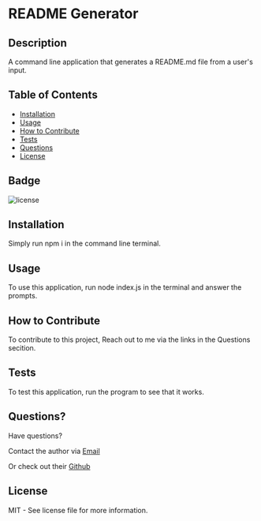 
# README Generator

## Description

A command line application that generates a README.md file from a user's input.

## Table of Contents

- [Installation](#installation)
- [Usage](#usage)
- [How to Contribute](#how-to-contribute)
- [Tests](#tests)
- [Questions](#questions)
- [License](#license)

## Badge
![license](https://img.shields.io/badge/license-MIT-blue)

## Installation

Simply run npm i in the command line terminal.

## Usage

To use this application, run node index.js in the terminal and answer the prompts.

## How to Contribute

To contribute to this project, Reach out to me via the links in the Questions secition.

## Tests

To test this application, run the program to see that it works.

## Questions?

Have questions?
 
Contact the author via [Email](mailto:felisha.j.yu@gmail.com)

Or check out their [Github](https://github.com/felishayumacias)



## License

MIT - See license file for more information.

